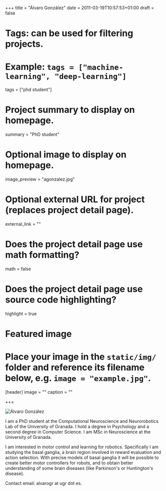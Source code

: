 +++
title = "Álvaro González"
date = 2011-03-19T10:57:53+01:00
draft = false

# Tags: can be used for filtering projects.
# Example: `tags = ["machine-learning", "deep-learning"]`
tags = ["phd student"]

# Project summary to display on homepage.
summary = "PhD student"

# Optional image to display on homepage.
image_preview = "agonzalez.jpg"

# Optional external URL for project (replaces project detail page).
external_link = ""

# Does the project detail page use math formatting?
math = false

# Does the project detail page use source code highlighting?
highlight = true

# Featured image
# Place your image in the `static/img/` folder and reference its filename below, e.g. `image = "example.jpg"`.
[header]
image = ""
caption = ""

+++

![Álvaro González](/img/agonzalez.jpg)

I am a PhD student at the Computational Neuroscience and Neurorobotics Lab of the University of Granada. I hold a degree in Psychology and a second degree in Computer Science. I am MSc in Neuroscience at the University of Granada. 

I am interested in motor control and learning for robotics. Specifically I am studying the basal ganglia, a brain region involved in reward evaluation and action selection. With precise models of basal ganglia it will be possible to create better motor controllers for robots, and to obtain better understanding of some brain diseases (like Parkinson's or Huntington's disease).

Contact email: alvarogr at ugr dot es.
